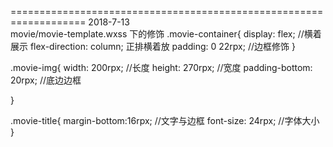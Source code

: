 ===================================================================
2018-7-13  
  movie/movie-template.wxss 下的修饰
   .movie-container{
    display: flex;  //横着展示
    flex-direction: column;  正排横着放
    padding: 0 22rpx;    //边框修饰
   }


.movie-img{
width: 200rpx;  //长度
height: 270rpx; //宽度
padding-bottom: 20rpx; //底边边框

}

.movie-title{
   margin-bottom:16rpx;  //文字与边框
   font-size: 24rpx;     //字体大小
}
